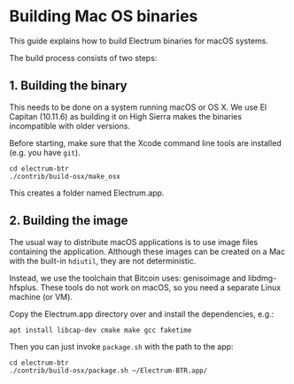 Building Mac OS binaries
========================

This guide explains how to build Electrum binaries for macOS systems.

The build process consists of two steps:

## 1. Building the binary

This needs to be done on a system running macOS or OS X. We use El Capitan (10.11.6) as building it on High Sierra
makes the binaries incompatible with older versions.

Before starting, make sure that the Xcode command line tools are installed (e.g. you have `git`).


    cd electrum-btr
    ./contrib/build-osx/make_osx

This creates a folder named Electrum.app.

## 2. Building the image
The usual way to distribute macOS applications is to use image files containing the
application. Although these images can be created on a Mac with the built-in `hdiutil`,
they are not deterministic.

Instead, we use the toolchain that Bitcoin uses: genisoimage and libdmg-hfsplus.
These tools do not work on macOS, so you need a separate Linux machine (or VM).

Copy the Electrum.app directory over and install the dependencies, e.g.:

    apt install libcap-dev cmake make gcc faketime

Then you can just invoke `package.sh` with the path to the app:

    cd electrum-btr
    ./contrib/build-osx/package.sh ~/Electrum-BTR.app/
